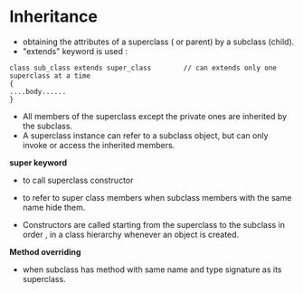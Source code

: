 # Inheritance
  
* obtaining the attributes of a superclass ( or parent) by a subclass (child).  
* "extends" keyword is used :
```
class sub_class extends super_class        // can extends only one superclass at a time
{
....body......
}
```
  
* All members of the superclass except the private ones are inherited by the subclass.  
* A superclass instance can refer to a subclass object, but can only invoke or access the inherited members.  
  
**super keyword**
  
* to call superclass constructor  
* to refer to super class members when subclass members with the same name hide them.  
  
* Constructors are called starting from the superclass to the subclass in order , in a class hierarchy whenever an object is created.  
  
**Method overriding**
  
* when subclass has method with same name and type signature as its superclass.  
